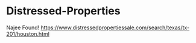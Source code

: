 # Distressed-Properties
Najee Found! https://www.distressedpropertiessale.com/search/texas/tx-201/houston.html
